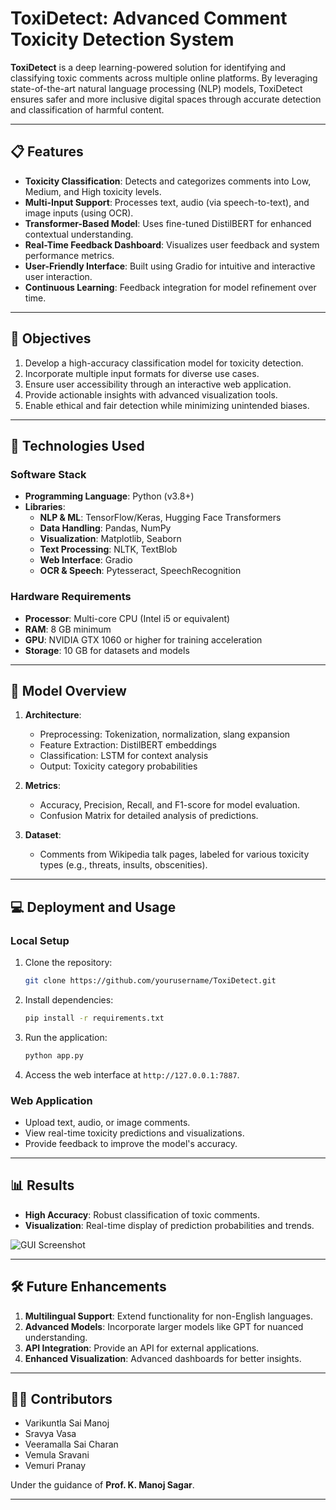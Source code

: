 # ToxiDetect: Advanced Comment Toxicity Detection System

**ToxiDetect** is a deep learning-powered solution for identifying and classifying toxic comments across multiple online platforms. By leveraging state-of-the-art natural language processing (NLP) models, ToxiDetect ensures safer and more inclusive digital spaces through accurate detection and classification of harmful content.

---

## 📋 Features

- **Toxicity Classification**: Detects and categorizes comments into Low, Medium, and High toxicity levels.
- **Multi-Input Support**: Processes text, audio (via speech-to-text), and image inputs (using OCR).
- **Transformer-Based Model**: Uses fine-tuned DistilBERT for enhanced contextual understanding.
- **Real-Time Feedback Dashboard**: Visualizes user feedback and system performance metrics.
- **User-Friendly Interface**: Built using Gradio for intuitive and interactive user interaction.
- **Continuous Learning**: Feedback integration for model refinement over time.

---

## 🎯 Objectives

1. Develop a high-accuracy classification model for toxicity detection.
2. Incorporate multiple input formats for diverse use cases.
3. Ensure user accessibility through an interactive web application.
4. Provide actionable insights with advanced visualization tools.
5. Enable ethical and fair detection while minimizing unintended biases.

---

## 🚀 Technologies Used

### **Software Stack**
- **Programming Language**: Python (v3.8+)
- **Libraries**:
  - **NLP & ML**: TensorFlow/Keras, Hugging Face Transformers
  - **Data Handling**: Pandas, NumPy
  - **Visualization**: Matplotlib, Seaborn
  - **Text Processing**: NLTK, TextBlob
  - **Web Interface**: Gradio
  - **OCR & Speech**: Pytesseract, SpeechRecognition

### **Hardware Requirements**
- **Processor**: Multi-core CPU (Intel i5 or equivalent)
- **RAM**: 8 GB minimum
- **GPU**: NVIDIA GTX 1060 or higher for training acceleration
- **Storage**: 10 GB for datasets and models

---

## 🧪 Model Overview

1. **Architecture**:
   - Preprocessing: Tokenization, normalization, slang expansion
   - Feature Extraction: DistilBERT embeddings
   - Classification: LSTM for context analysis
   - Output: Toxicity category probabilities

2. **Metrics**:
   - Accuracy, Precision, Recall, and F1-score for model evaluation.
   - Confusion Matrix for detailed analysis of predictions.

3. **Dataset**:
   - Comments from Wikipedia talk pages, labeled for various toxicity types (e.g., threats, insults, obscenities).

---

## 💻 Deployment and Usage

### **Local Setup**
1. Clone the repository:
   ```bash
   git clone https://github.com/yourusername/ToxiDetect.git
   ```
2. Install dependencies:
   ```bash
   pip install -r requirements.txt
   ```
3. Run the application:
   ```bash
   python app.py
   ```
4. Access the web interface at `http://127.0.0.1:7887`.

### **Web Application**
- Upload text, audio, or image comments.
- View real-time toxicity predictions and visualizations.
- Provide feedback to improve the model's accuracy.

---

## 📊 Results

- **High Accuracy**: Robust classification of toxic comments.
- **Visualization**: Real-time display of prediction probabilities and trends.

![GUI Screenshot](path/to/screenshot.png)

---

## 🛠️ Future Enhancements

1. **Multilingual Support**: Extend functionality for non-English languages.
2. **Advanced Models**: Incorporate larger models like GPT for nuanced understanding.
3. **API Integration**: Provide an API for external applications.
4. **Enhanced Visualization**: Advanced dashboards for better insights.

---

## 👩‍💻 Contributors

- Varikuntla Sai Manoj
- Sravya Vasa
- Veeramalla Sai Charan
- Vemula Sravani
- Vemuri Pranay

Under the guidance of **Prof. K. Manoj Sagar**.

---
